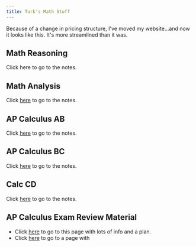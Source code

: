 ```yaml
---
title: Turk's Math Stuff
---
```


Because of a change in pricing structure, I've moved my website...and now it looks like this.
It's more streamlined than it was.

## Math Reasoning
Click here to go to the notes.

## Math Analysis
Click [here](/mathanalysis.md) to go to the notes.

## AP Calculus AB
Click [here](/calcab.md) to go to the notes.

## AP Calculus BC
Click [here](/calcbc.md) to go to the notes.

## Calc CD
Click [here](/calccd.md) to go to the notes.

## AP Calculus Exam Review Material
* Click [here](/apcalcreview.md) to go to this page with lots of info and a plan.
* Click [here]() to go to a page with 
